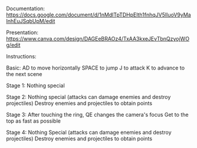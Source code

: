 Documentation: https://docs.google.com/document/d/1nMdlTpTDHpElth1fnhqJV5IluoV9yMaInhEuJSqbUpM/edit

Presentation: https://www.canva.com/design/DAGEeBRAOz4/TxAA3kxeJEvTbnQzyojWOg/edit

Instructions:

Basic:
AD to move horizontally
SPACE to jump
J to attack
K to advance to the next scene

Stage 1: 
Nothing special

Stage 2:
Nothing special (attacks can damage enemies and destroy projectiles)
Destroy enemies and projectiles to obtain points

Stage 3:
After touching the ring, QE changes the camera's focus
Get to the top as fast as possible

Stage 4:
Nothing Special (attacks can damage enemies and destroy projectiles)
Destroy enemies and projectiles to obtain points
